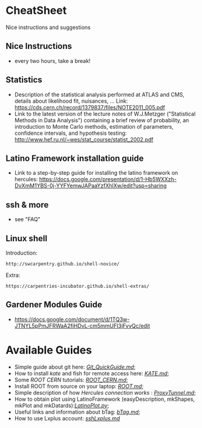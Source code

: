 # CheatSheet

Nice instructions and suggestions

## Nice Instructions

 * every two hours, take a break!
 
 
## Statistics

 * Description of the statistical analysis performed at ATLAS and CMS, details about likelihood fit, nuisances, ... Link: https://cds.cern.ch/record/1379837/files/NOTE2011_005.pdf
 * Link to the latest version of the lecture notes of W.J.Metzger ("Statistical Methods in Data Analysis") containing a brief review of probability, an introduction to Monte Carlo methods,
estimation of parameters, confidence intervals, and hypothesis testing: http://www.hef.ru.nl/~wes/stat_course/statist_2002.pdf

## Latino Framework installation guide
 * Link to a step-by-step guide for installing the latino framework on hercules: https://docs.google.com/presentation/d/1-Hb5WXXzh-DvXmM1YBS-0j-YYFYemwJAPaaYzfXhlXw/edit?usp=sharing

## ssh & more

 * see "FAQ"

## Linux shell

Introduction:

    http://swcarpentry.github.io/shell-novice/

Extra:

    https://carpentries-incubator.github.io/shell-extras/
 
## Gardener Modules Guide
 
 * https://docs.google.com/document/d/1TQ3w-JTNYL5pPmJFRWaA2fiHDvL-cm5mmUFI3jFvvQc/edit


# Available Guides

 * Simple guide about git here: *[Git_QuickGuide.md](Git_QuickGuide.md)*;
 * How to install *kate* and fish for remote access here: *[KATE.md](KATE.md)*;
 * Some *ROOT CERN* tutorials: *[ROOT_CERN.md](ROOT_CERN.md)*;
 * Install ROOT from source on your laptop: *[ROOT.md](ROOT.md)*;
 * Simple description of how *Hercules connection works* : *[ProxyTunnel.md](ProxyTunnel.md)*; 
 * How to obtain plot using LatinoFramework (easyDescription, mkShapes, mkPlot and mkDatards):*[LatinoPlot.py](LatinoPlot.py)*;
 * Useful links and information about bTag: *[bTag.md](bTag.md)*;
 * How to use Lxplus account: *[sshLxplus.md](sshLxplus.md)*
 
